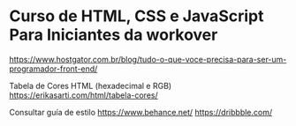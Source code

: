 # Curso de HTML, CSS e JavaScript Para Iniciantes da workover

https://www.hostgator.com.br/blog/tudo-o-que-voce-precisa-para-ser-um-programador-front-end/

Tabela de Cores HTML (hexadecimal e RGB)
https://erikasarti.com/html/tabela-cores/

Consultar guía de estilo 
https://www.behance.net/
https://dribbble.com/


